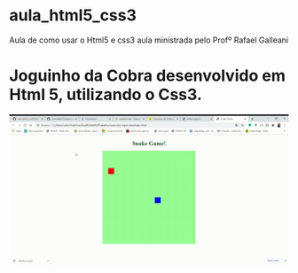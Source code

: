 # aula_html5_css3
Aula de como usar o Html5 e css3
aula ministrada pelo Profº  Rafael Galleani



# Joguinho da Cobra desenvolvido em Html 5, utilizando o Css3.
![JogoCobraJs](https://github.com/CarlosAlexFO/Javascript_JogoCobra/blob/master/JogoCobraJs.gif)
